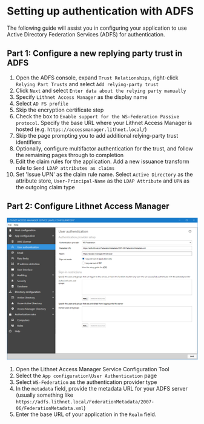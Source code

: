 # Setting up authentication with ADFS

The following guide will assist you in configuring your application to use Active Directory Federation Services (ADFS) for authentication.

## Part 1: Configure a new replying party trust in ADFS

1. Open the ADFS console, expand `Trust Relationships`, right-click `Relying Part Trusts` and select `Add relying-party trust`
2. Click `Next` and select `Enter data about the relying party manually`
3. Specify `Lithnet Access Manager` as the display name
4. Select `AD FS profile`
5. Skip the encryption certificate step
6. Check the box to `Enable support for the WS-Federation Passive protocol`. Specify the base URL where your Lithnet Access Manager is hosted (e.g. `https://accessmanager.lithnet.local/`)
7. Skip the page prompting you to add additional relying-party trust identifiers
8. Optionally, configure multifactor authentication for the trust, and follow the remaining pages through to completion
9. Edit the claim rules for the application. Add a new issuance transform rule to `Send LDAP attributes as claims`
10. Set 'Issue UPN' as the claim rule name. Select `Active Directory` as the attribute store, `User-Principal-Name` as the `LDAP Attribute` and `UPN` as the outgoing claim type

## Part 2: Configure Lithnet Access Manager

![!](../../images/ui-page-authentication-wsfed-adfs.png)

1. Open the Lithnet Access Manager Service Configuration Tool
2. Select the `App configuration\User Authentication` page
3. Select `WS-Federation` as the authentication provider type
4. In the `metadata` field, provide the metadata URL for your ADFS server (usually something like `https://adfs.lithnet.local/FederationMetadata/2007-06/FederationMetadata.xml`)
5. Enter the base URL of your application in the `Realm` field.
